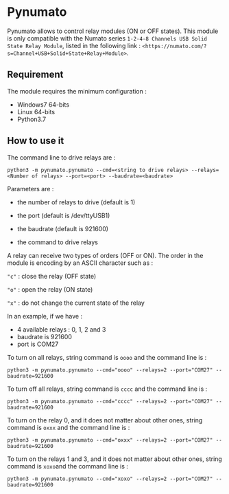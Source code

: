 Pynumato
========

Pynumato allows to control relay modules (ON or OFF states).
This module is only compatible with the Numato series `1-2-4-8 Channels USB Solid State Relay Module`, listed in the following link : `<https://numato.com/?s=Channel+USB+Solid+State+Relay+Module>`.

Requirement
-----------

The module requires the minimum configuration :

- Windows7 64-bits
- Linux 64-bits
- Python3.7

How to use it
-------------

The command line to drive relays are :

```
python3 -m pynumato.pynumato --cmd=<string to drive relays> --relays=<Number of relays> --port=<port> --baudrate=<baudrate>
```

Parameters are :

- the number of relays to drive (default is 1)

- the port (default is /dev/ttyUSB1)

- the baudrate (default is 921600)

- the command to drive relays

A relay can receive two types of orders (OFF or ON). The order in the module is encoding by an ASCII character such as :

`"c"` : close the relay (OFF state)

`"o"` : open the relay (ON state)

`"x"` : do not change the current state of the relay  

In an example, if we have :

- 4 available relays : 0, 1, 2 and 3
- baudrate is 921600
- port is COM27

To turn on all relays, string command is `oooo` and the command line is :
```
python3 -m pynumato.pynumato --cmd="oooo" --relays=2 --port="COM27" --baudrate=921600
```

To turn off all relays, string command is `cccc` and the command line is :
```
python3 -m pynumato.pynumato --cmd="cccc" --relays=2 --port="COM27" --baudrate=921600
```

To turn on the relay 0, and it does not matter about other ones, string command is `oxxx` and the command line is :
```
python3 -m pynumato.pynumato --cmd="oxxx" --relays=2 --port="COM27" --baudrate=921600
```

To turn on the relays 1 and 3, and it does not matter about other ones, string command is `xoxo`and the command line is :
```
python3 -m pynumato.pynumato --cmd="xoxo" --relays=2 --port="COM27" --baudrate=921600
```

